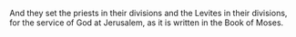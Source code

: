 And they set the priests in their divisions and the Levites in their divisions, for the service of God at Jerusalem, as it is written in the Book of Moses.
